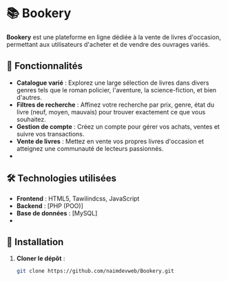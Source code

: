 # 📚 Bookery

**Bookery** est une plateforme en ligne dédiée à la vente de livres d'occasion, permettant aux utilisateurs d'acheter et de vendre des ouvrages variés.


## 🚀 Fonctionnalités

- **Catalogue varié** : Explorez une large sélection de livres dans divers genres tels que le roman policier, l'aventure, la science-fiction, et bien d'autres.
- **Filtres de recherche** : Affinez votre recherche par prix, genre, état du livre (neuf, moyen, mauvais) pour trouver exactement ce que vous souhaitez.
- **Gestion de compte** : Créez un compte pour gérer vos achats, ventes et suivre vos transactions.
- **Vente de livres** : Mettez en vente vos propres livres d'occasion et atteignez une communauté de lecteurs passionnés.
- 






## 🛠️ Technologies utilisées

- **Frontend** : HTML5, Tawilindcss, JavaScript
- **Backend** : [PHP (POO)]
- **Base de données** : [MySQL]
- 

## 🚀 Installation

1. **Cloner le dépôt** :
   ```bash
   git clone https://github.com/naimdevweb/Bookery.git

 
 
